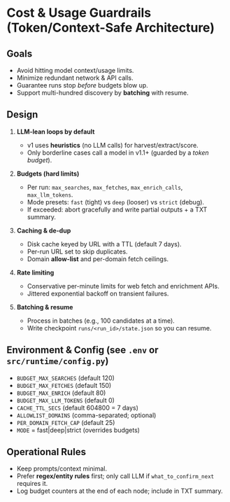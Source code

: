 # Cost & Usage Guardrails (Token/Context-Safe Architecture)

## Goals
- Avoid hitting model context/usage limits.
- Minimize redundant network & API calls.
- Guarantee runs stop *before* budgets blow up.
- Support multi-hundred discovery by **batching** with resume.

## Design
1. **LLM-lean loops by default**
   - v1 uses **heuristics** (no LLM calls) for harvest/extract/score.
   - Only borderline cases call a model in v1.1+ (guarded by a *token budget*).

2. **Budgets (hard limits)**
   - Per run: `max_searches`, `max_fetches`, `max_enrich_calls`, `max_llm_tokens`.
   - Mode presets: `fast` (tight) vs `deep` (looser) vs `strict` (debug).
   - If exceeded: abort gracefully and write partial outputs + a TXT summary.

3. **Caching & de-dup**
   - Disk cache keyed by URL with a TTL (default 7 days).
   - Per-run URL set to skip duplicates.
   - Domain **allow-list** and per-domain fetch ceilings.

4. **Rate limiting**
   - Conservative per-minute limits for web fetch and enrichment APIs.
   - Jittered exponential backoff on transient failures.

5. **Batching & resume**
   - Process in batches (e.g., 100 candidates at a time).
   - Write checkpoint `runs/<run_id>/state.json` so you can resume.

## Environment & Config (see `.env` or `src/runtime/config.py`)
- `BUDGET_MAX_SEARCHES` (default 120)
- `BUDGET_MAX_FETCHES` (default 150)
- `BUDGET_MAX_ENRICH` (default 80)
- `BUDGET_MAX_LLM_TOKENS` (default 0)
- `CACHE_TTL_SECS` (default 604800 = 7 days)
- `ALLOWLIST_DOMAINS` (comma-separated; optional)
- `PER_DOMAIN_FETCH_CAP` (default 25)
- `MODE` = fast|deep|strict (overrides budgets)

## Operational Rules
- Keep prompts/context minimal.
- Prefer **regex/entity rules** first; only call LLM if `what_to_confirm_next` requires it.
- Log budget counters at the end of each node; include in TXT summary.
